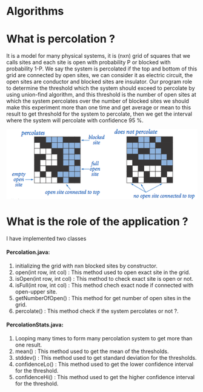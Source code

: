 # Algorithms
# What is percolation ?
It is a model for many physical systems, it is (nxn) grid of squares that we calls sites and each site is open with probability P or blocked with probability 1-P. We say the system is percolated if the top and bottom of this grid are connected by open sites, we can consider it as electric circuit, the open sites are conductor and blocked sites are insulator.
Our program role to determine the threshold which the system should exceed to percolate by using union-find algorithm, and this threshold is the number of open sites at which the system percolates over the number of blocked sites
we should make this experiment more than one time and get average or mean to this result to get threshold for the system to percolate, then we get the interval where the system will percolate with confidence 95 %.

![](wkwKd.png)
# What is the role of the application ?
I have implemented two classes
#### Percolation.java: 
1) initializing the grid with nxn blocked sites by constructor.
2) open(int row, int col) : This method used to open exact site in the grid.
3) isOpen(int row, int col) : This method to check exact site is open or not.
4) isFull(int row, int col) : This method chech exact node if connected with open-upper site.
5) getNumberOfOpen() : This method for get number of open sites in the grid.
6) percolate() : This method check if the system percolates or not ?.
#### PercolationStats.java: 
1) Looping many times to form many percolation system to get more than one result.
2) mean() : This method used to get the mean of the thresholds.
3) stddev() : This method used to get standard deviation for the thresholds.
4) confidenceLo() : This method used to get the lower confidence interval for the threshold.
5) confidenceHi() : This method used to get the higher confidence interval for the threshold.

